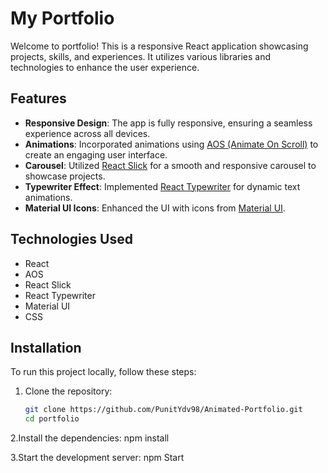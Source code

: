 # My Portfolio

Welcome to portfolio! This is a responsive React application showcasing projects, skills, and experiences. It utilizes various libraries and technologies to enhance the user experience.

## Features

- **Responsive Design**: The app is fully responsive, ensuring a seamless experience across all devices.
- **Animations**: Incorporated animations using [AOS (Animate On Scroll)](https://michalsnik.github.io/aos/) to create an engaging user interface.
- **Carousel**: Utilized [React Slick](https://react-slick.neostack.com/) for a smooth and responsive carousel to showcase projects.
- **Typewriter Effect**: Implemented [React Typewriter](https://github.com/emptyset/typewriter-effect) for dynamic text animations.
- **Material UI Icons**: Enhanced the UI with icons from [Material UI](https://mui.com/components/icons/).

## Technologies Used

- React
- AOS
- React Slick
- React Typewriter
- Material UI
- CSS

## Installation

To run this project locally, follow these steps:

1. Clone the repository:
   ```bash
   git clone https://github.com/PunitYdv98/Animated-Portfolio.git
   cd portfolio
   
2.Install the dependencies:
  npm install
  
3.Start the development server:
  npm Start
